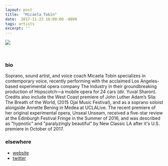 ```yaml
---
layout: post
title:  "Micaela Tobin"
date:  2017-11-23 16:00:00 -0800
tags: artists
excerpt: ''
---
```


![]({{site.url}}/assets/micaela_tobin4web.jpg)

<br/>


### bio
Soprano, sound artist, and voice coach Micaela Tobin specializes in contemporary voice, recently performing with the acclaimed Los Angeles-based experimental opera company The Industry in their groundbreaking production of Hopscotch—a mobile opera for 24 cars (dir. Yuval Sharon). Credits also include the West Coast premiere of John Luther Adam’s Sila: The Breath of the World, (2015 Ojai Music Festival), and as a soprano soloist alongside Annette Bening in Medea at UCLALive. The recent premiere of her original experimental opera, Unseal Unseam, received a five-star review at the Edinburgh Festival Fringe in the Summer of 2016, and was described as "hypnotic" and "paralyzingly beautiful" by New Classic LA after it's U.S. premiere in October of 2017.
<br/>


### elsewhere

* [website](http://www.micaelatobin.com)
* [twitter](https://twitter.com/murkymicky)
